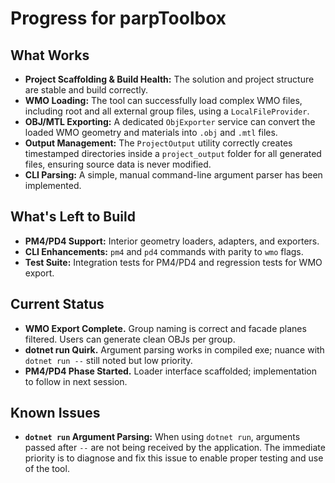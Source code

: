 # Progress for parpToolbox

## What Works
- **Project Scaffolding & Build Health:** The solution and project structure are stable and build correctly.
- **WMO Loading:** The tool can successfully load complex WMO files, including root and all external group files, using a `LocalFileProvider`.
- **OBJ/MTL Exporting:** A dedicated `ObjExporter` service can convert the loaded WMO geometry and materials into `.obj` and `.mtl` files.
- **Output Management:** The `ProjectOutput` utility correctly creates timestamped directories inside a `project_output` folder for all generated files, ensuring source data is never modified.
- **CLI Parsing:** A simple, manual command-line argument parser has been implemented.

## What's Left to Build
- **PM4/PD4 Support:** Interior geometry loaders, adapters, and exporters.
- **CLI Enhancements:** `pm4` and `pd4` commands with parity to `wmo` flags.
- **Test Suite:** Integration tests for PM4/PD4 and regression tests for WMO export.

## Current Status
- **WMO Export Complete.** Group naming is correct and facade planes filtered. Users can generate clean OBJs per group.
- **dotnet run Quirk.** Argument parsing works in compiled exe; nuance with `dotnet run --` still noted but low priority.
- **PM4/PD4 Phase Started.** Loader interface scaffolded; implementation to follow in next session.

## Known Issues
- **`dotnet run` Argument Parsing:** When using `dotnet run`, arguments passed after `--` are not being received by the application. The immediate priority is to diagnose and fix this issue to enable proper testing and use of the tool.
